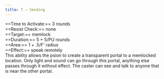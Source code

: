 ```yaml
---
title: 7 – Sending
---
```

==Time to Activate:== 3 rounds  
==Resist Check:== none  
==Target:== memlock  
==Duration:== 5 + 5/PU rounds  
==Area:== 1 + .5/F’ radius  
==Effect:== speak remotely  
This ability allows the psion to create a transparent portal to a memlocked location. Only light and sound can go through this portal, anything else passes through it without effect. The caster can see and talk to anyone that is near the other portal.  
